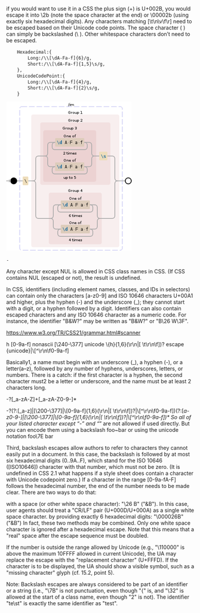 if you would want to use it in a CSS the plus sign (+) is U+002B,
you would escape it into \2b (note the space character at the end)
or \00002b (using exactly six hexadecimal digits).
Any characters matching [\t\n\v\f\r] need to be escaped based on their Unicode code points.
The space character ( ) can simply be backslashed (\ ). Other whitespace characters don’t need to be escaped.

		Hexadecimal:{
			Long:/\\[\dA-Fa-f]{6}/g,
			Short:/\\[\dA-Fa-f]{1,5}\s/g,
		},
		UnicodeCodePoint:{
			Long:/\\[\dA-Fa-f]{4}/g,
			Short:/\\[\dA-Fa-f]{2}\s/g,
		}
		
		
![Regular expression visualization](https://github.com/FabioVergani/js-unescapeCssSequences/blob/master/RegularExpressionVisualization.png)


	-

Any character except NUL is allowed in CSS class names in CSS.
(If CSS contains NUL (escaped or not), the result is undefined.


In CSS, identifiers (including element names, classes, and IDs in selectors)
can contain only the characters [a-z0-9] and ISO 10646 characters U+00A1 and higher,
plus the hyphen (-) and the underscore (_);
they cannot start with a digit, or a hyphen followed by a digit.
Identifiers can also contain escaped characters and any ISO 10646 character as a numeric code.
For instance, the identifier "B&W?" may be written as "B\&W\?" or "B\26 W\3F".

https://www.w3.org/TR/CSS21/grammar.html#scanner

h		[0-9a-f]
nonascii	[\240-\377]
unicode		\\{h}{1,6}(\r\n|[ \t\r\n\f])?
escape		{unicode}|\\[^\r\n\f0-9a-f]

Basically1, a name must begin with an underscore (_), a hyphen (-), or a letter(a–z), followed by any number of hyphens, underscores, letters, or numbers. There is a catch: if the first character is a hyphen, the second character must2 be a letter or underscore, and the name must be at least 2 characters long.

-?[_a-zA-Z]+[_a-zA-Z0-9-]*


-?(?:[_a-z]|[\200-\377]|\\[0-9a-f]{1,6}(\r\n|[ \t\r\n\f])?|\\[^\r\n\f0-9a-f])(?:[_a-z0-9-]|[\200-\377]|\\[0-9a-f]{1,6}(\r\n|[ \t\r\n\f])?|\\[^\r\n\f0-9a-f])*
So all of your listed character except “-” and “_” are not allowed if used directly.
But you can encode them using a backslash foo\~bar or using the unicode notation foo\7E bar

Third, backslash escapes allow authors to refer to characters they cannot easily put in a document. In this case, the backslash is followed by at most six hexadecimal digits (0..9A..F), which stand for the ISO 10646 ([ISO10646]) character with that number, which must not be zero. (It is undefined in CSS 2.1 what happens if a style sheet does contain a character with Unicode codepoint zero.) If a character in the range [0-9a-fA-F] follows the hexadecimal number, the end of the number needs to be made clear. There are two ways to do that:

with a space (or other white space character): "\26 B" ("&B"). In this case, user agents should treat a "CR/LF" pair (U+000D/U+000A) as a single white space character.
by providing exactly 6 hexadecimal digits: "\000026B" ("&B")
In fact, these two methods may be combined. Only one white space character is ignored after a hexadecimal escape. Note that this means that a "real" space after the escape sequence must be doubled.

If the number is outside the range allowed by Unicode (e.g., "\110000" is above the maximum 10FFFF allowed in current Unicode), the UA may replace the escape with the "replacement character" (U+FFFD). If the character is to be displayed, the UA should show a visible symbol, such as a "missing character" glyph (cf. 15.2, point 5).

Note: Backslash escapes are always considered to be part of an identifier or a string (i.e., "\7B" is not punctuation, even though "{" is, and "\32" is allowed at the start of a class name, even though "2" is not).
The identifier "te\st" is exactly the same identifier as "test".
